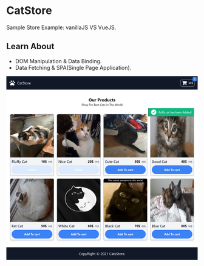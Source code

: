 # CatStore

Sample Store Example: vanillaJS VS VueJS.

## Learn About

- DOM Manipulation & Data Binding.
- Data Fetching & SPA(Single Page Application).

![screenshot image](screenshot.png)